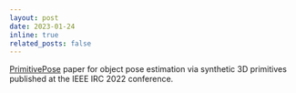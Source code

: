 ```yaml
---
layout: post
date: 2023-01-24
inline: true
related_posts: false
---
```

 
[PrimitivePose](https://ieeexplore.ieee.org/document/10023891) paper for object pose estimation via synthetic 3D primitives published at the IEEE IRC 2022 conference.